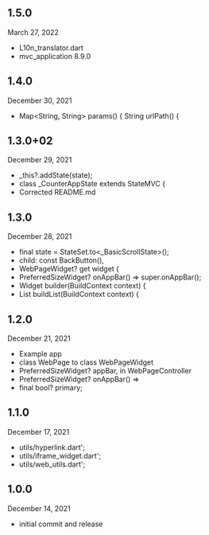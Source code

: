 
## 1.5.0
 March 27, 2022
- L10n_translator.dart
- mvc_application 8.9.0

## 1.4.0
 December 30, 2021
- Map<String, String> params() {   String urlPath() {

## 1.3.0+02
 December 29, 2021
- _this?.addState(state);
- class _CounterAppState extends StateMVC<CounterApp> {
- Corrected README.md

## 1.3.0
 December 28, 2021
- final state = StateSet.to<_BasicScrollState>();
- child: const BackButton(),
- WebPageWidget? get widget {
- PreferredSizeWidget? onAppBar() => super.onAppBar();
- Widget builder(BuildContext context) {
- List<Widget> buildList(BuildContext context) {

## 1.2.0
 December 21, 2021
- Example app
- class WebPage to class WebPageWidget
- PreferredSizeWidget? appBar, in WebPageController
- PreferredSizeWidget? onAppBar() =>
- final bool? primary;

## 1.1.0
 December 17, 2021
- utils/hyperlink.dart';
- utils/iframe_widget.dart';
- utils/web_utils.dart';

## 1.0.0
 December 14, 2021
- initial commit and release


